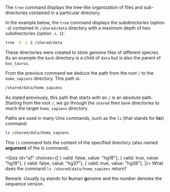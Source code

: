 <script> 
import Quiz from "components/Quiz.svelte"; 
</script> 

The `tree` command displays the tree-like organization of files and sub-directories contained in a particular directory.

In the example below, the `tree` command displays the subdirectories (option `-d`) contained in `/shared/data` directory with a maximum depth of two subdirectories (option `-L 2`):

```bash
tree -d -L 2 /shared/data
```

These directories were created to store genome files of different species. As an example the `bank` directory is a child of `data` but is also the parent of `bos_taurus`.  

From the previous command we deduce the  path from the root `/` to the `homo_sapiens` directory. This path is:

```bash
/shared/data/homo_sapiens
```

As stated previously, this path that starts with an `/` is an absolute path. Starting from the root  `/`, we go through the `shared` then `bank` directories to reach the target `homo_sapiens` directory.

Paths are used in many Unix commands, such as the `ls` (that stands for **l**i**s**t) command:

```bash
ls /shared/data/homo_sapiens
```

This `ls` command lists the content of the specified directory (also named **argument** of the ls command).

<Quiz id="q1" choices={[ 
      { valid: false, value: "hg18"}, 
      { valid: true, value: "hg19"}, 
      { valid: false, value: "hg37"}, 
      { valid: true, value: "hg38"}, 
]}> 
	<span slot="prompt">
    What does the command `ls /shared/data/homo_sapiens` return? 
	</span>
</Quiz>  
  
Remark: Usually `hg` stands for **h**uman **g**enome and the number denotes the sequence version.
